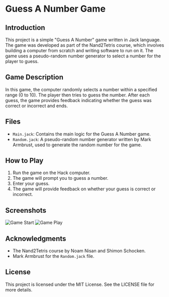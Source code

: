# Guess A Number Game

## Introduction
This project is a simple "Guess A Number" game written in Jack language. The game was developed as part of the Nand2Tetris course, which involves building a computer from scratch and writing software to run on it. The game uses a pseudo-random number generator to select a number for the player to guess.

## Game Description
In this game, the computer randomly selects a number within a specified range (0 to 10). The player then tries to guess the number. After each guess, the game provides feedback indicating whether the guess was correct or incorrect and ends.

## Files
- `Main.jack`: Contains the main logic for the Guess A Number game.
- `Random.jack`: A pseudo-random number generator written by Mark Armbrust, used to generate the random number for the game.

## How to Play
1. Run the game on the Hack computer.
2. The game will prompt you to guess a number.
3. Enter your guess.
4. The game will provide feedback on whether your guess is correct or incorrect.

## Screenshots
![Game Start](https://i.sstatic.net/2ffR5wgM.png)
![Game Play](https://i.sstatic.net/4h7zPyOL.png)

## Acknowledgments
- The Nand2Tetris course by Noam Nisan and Shimon Schocken.
- Mark Armbrust for the `Random.jack` file.

## License
This project is licensed under the MIT License. See the LICENSE file for more details.